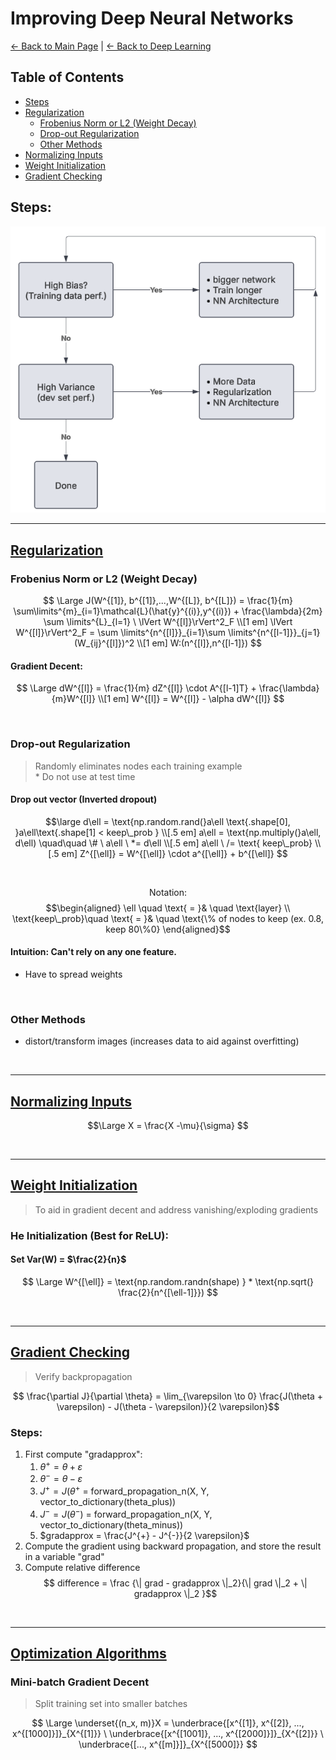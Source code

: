 # Improving Deep Neural Networks
[← Back to Main Page](../../README.md) | [← Back to Deep Learning](../README.md)

## Table of Contents
- [Steps](#steps)
- [Regularization](#regularization)
  - [Frobenius Norm or L2 (Weight Decay)](#frobenius-norm-or-l2-weight-decay)
  - [Drop-out Regularization](#drop-out-regularization)
  - [Other Methods](#other-methods)
- [Normalizing Inputs](#normalizing-inputs)
- [Weight Initialization](#weight-initialization)
- [Gradient Checking](#gradient-checking)

## Steps:

<img src="../images/nn_steps.png">

<br>
<hr>

## [Regularization](regularization/Regularization.ipynb) 
### Frobenius Norm or L2 (Weight Decay)
$$ \Large J(W^{[1]}, b^{[1]},...,W^{[L]}, b^{[L]}) = \frac{1}{m} \sum\limits^{m}_{i=1}\mathcal{L}(\hat{y}^{(i)},y^{(i)}) + 
\frac{\lambda}{2m} \sum \limits^{L}_{l=1} \ \lVert W^{[l]}\rVert^2_F \\[1 em]
\lVert W^{[l]}\rVert^2_F = \sum \limits^{n^{[l]}}_{i=1}\sum \limits^{n^{[l-1]}}_{j=1}(W_{ij}^{[l]})^2 \\[1 em]
W:(n^{[l]},n^{[l-1]}) 
$$

#### Gradient Decent:
$$ \Large dW^{[l]} = \frac{1}{m} dZ^{[l]} \cdot A^{[l-1]T} + \frac{\lambda}{m}W^{[l]}  \\[1 em]
W^{[l]} = W^{[l]} - \alpha dW^{[l]} $$

<br>

### Drop-out Regularization
> Randomly eliminates nodes each training example \
> \* Do not use at test time


#### Drop out vector (Inverted dropout)
$$\large d\ell = \text{np.random.rand(}a\ell \text{.shape[0], }a\ell\text{.shape[1] < keep\_prob } \\[.5 em]
a\ell = \text{np.multiply(}a\ell, d\ell) \quad\quad \# \ a\ell \ *= d\ell \\[.5 em]
a\ell \ /= \text{ keep\_prob} \\[.5 em]
Z^{[\ell]} = W^{[\ell]} \cdot a^{[\ell]} + b^{[\ell]}
$$

<br>

$$ \text{Notation:} $$
$$\begin{aligned} 
\ell \quad \text{ = }& \quad \text{layer} \\
\text{keep\_prob}\quad \text{ = }& \quad \text{\% of nodes to keep (ex. 0.8, keep 80\%0} \end{aligned}$$

#### Intuition: Can't rely on any one feature. 
- Have to spread weights

<br>

### Other Methods
- distort/transform images (increases data to aid against overfitting)

<br>
<hr>

## [Normalizing Inputs](../../supervised_learning/regression/linear_regression/feature_scaling/README.md)

$$\Large X = \frac{X -\mu}{\sigma} $$

<br>
<hr>

## [Weight Initialization](weight_init/Initialization.ipynb)
> To aid in gradient decent and address vanishing/exploding gradients

### He Initialization (Best for ReLU):
#### Set Var(W) = $\frac{2}{n}$

$$ \Large W^{[\ell]}  = \text{np.random.randn(shape) } * \text{np.sqrt(} \frac{2}{n^{[\ell-1]}}) $$

<br>
<hr>

## [Gradient Checking](gradient_checking/Gradient_Checking.ipynb)
> Verify backpropagation

$$ \frac{\partial J}{\partial \theta} = \lim_{\varepsilon \to 0} \frac{J(\theta + \varepsilon) - J(\theta - \varepsilon)}{2 \varepsilon}$$

### Steps:
1. First compute "gradapprox":
    1. $\theta^{+} = \theta + \varepsilon$
    2. $\theta^{-} = \theta - \varepsilon$
    3. $J^{+} = J(\theta^{+}$ = forward_propagation_n(X, Y, vector_to_dictionary(theta_plus))
    4. $J^{-} = J(\theta^{-})$ = forward_propagation_n(X, Y, vector_to_dictionary(theta_minus))
    5. $gradapprox = \frac{J^{+} - J^{-}}{2  \varepsilon}$
2. Compute the gradient using backward propagation, and store the result in a variable "grad"
3. Compute relative difference 
$$ difference = \frac {\| grad - gradapprox \|_2}{\| grad \|_2 + \| gradapprox \|_2 }$$

<br>
<hr>

## [Optimization Algorithms](optimization_algo/README.md)

### Mini-batch Gradient Decent
> Split training set into smaller batches

$$ \Large \underset{(n_x, m)}X = \underbrace{[x^{[1]}, x^{[2]}, ..., x^{[1000]}]}_{X^{[1]}}  \
\underbrace{[x^{[1001]}, ..., x^{[2000]}]}_{X^{[2]}}  \
\underbrace{[..., x^{[m]}]}_{X^{[5000]}} 
$$
